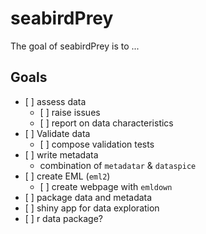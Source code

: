 
<!-- README.md is generated from README.Rmd. Please edit that file -->
seabirdPrey
===========

The goal of seabirdPrey is to ...

Goals
-----

-   \[ \] assess data
    -   \[ \] raise issues
    -   \[ \] report on data characteristics
-   \[ \] Validate data
    -   \[ \] compose validation tests
-   \[ \] write metadata
    -   combination of `metadatar` & `dataspice`
-   \[ \] create EML (`eml2`)
    -   \[ \] create webpage with `emldown`
-   \[ \] package data and metadata
-   \[ \] shiny app for data exploration
-   \[ \] r data package?
